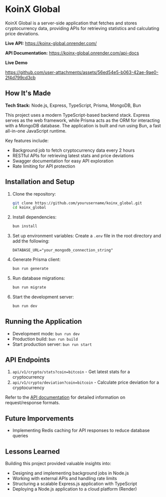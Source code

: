 # KoinX Global

KoinX Global is a server-side application that fetches and stores cryptocurrency data, providing APIs for retrieving statistics and calculating price deviations.

**Live API:** https://koinx-global.onrender.com/

**API Documentation:** https://koinx-global.onrender.com/api-docs

**Live Demo**

https://github.com/user-attachments/assets/56ed54e5-b063-42ae-9ae0-2f4d799cd3cb

## How It's Made

**Tech Stack:** Node.js, Express, TypeScript, Prisma, MongoDB, Bun

This project uses a modern TypeScript-based backend stack. Express serves as the web framework, while Prisma acts as the ORM for interacting with a MongoDB database. The application is built and run using Bun, a fast all-in-one JavaScript runtime.

Key features include:

- Background job to fetch cryptocurrency data every 2 hours
- RESTful APIs for retrieving latest stats and price deviations
- Swagger documentation for easy API exploration
- Rate limiting for API protection

## Installation and Setup

1. Clone the repository:

   ```bash
   git clone https://github.com/yourusername/koinx_global.git
   cd koinx_global
   ```

2. Install dependencies:

   ```bash
   bun install
   ```

3. Set up environment variables:
   Create a `.env` file in the root directory and add the following:

   ```
   DATABASE_URL="your_mongodb_connection_string"
   ```

4. Generate Prisma client:

   ```bash
   bun run generate
   ```

5. Run database migrations:

   ```bash
   bun run migrate
   ```

6. Start the development server:
   ```bash
   bun run dev
   ```

## Running the Application

- Development mode: `bun run dev`
- Production build: `bun run build`
- Start production server: `bun run start`

## API Endpoints

1. `api/v1/crypto/stats?coin=bitcoin` - Get latest stats for a cryptocurrency
2. `api/v1/crypto/deviation?coin=bitcoin` - Calculate price deviation for a cryptocurrency

Refer to the [API documentation](https://ec2-43-205-139-135.ap-south-1.compute.amazonaws.com/api-docs/) for detailed information on request/response formats.

## Future Imporvements

- Implementing Redis caching for API responses to reduce database queries

## Lessons Learned

Building this project provided valuable insights into:

- Designing and implementing background jobs in Node.js
- Working with external APIs and handling rate limits
- Structuring a scalable Express.js application with TypeScript
- Deploying a Node.js application to a cloud platform (Render)
